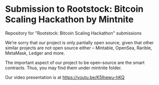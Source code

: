 # Submission to Rootstock: Bitcoin Scaling Hackathon by Mintnite
Repository for "Rootstock: Bitcoin Scaling Hackathon" submissions

We’re sorry that our project is only partially open source, given that other similar projects are not open source either – Mintable, OpenSea, Rarible, MetaMask, Ledger and more.

The important aspect of our project to be open-source are the smart contracts. Thus, you may find them under mintnite folder. 

Our video presentation is at https://youtu.be/K5lhewu-hKQ
